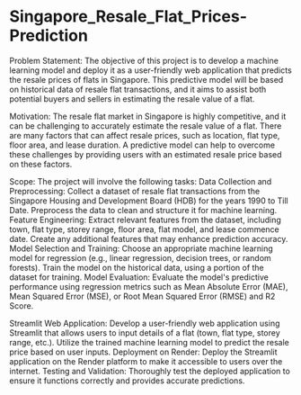# Singapore_Resale_Flat_Prices-Prediction

Problem Statement: The objective of this project is to develop a machine learning model and deploy it as a user-friendly web application that predicts the resale prices of flats in Singapore. This predictive model will be based on historical data of resale flat transactions, and it aims to assist both potential buyers and sellers in estimating the resale value of a flat.

Motivation: The resale flat market in Singapore is highly competitive, and it can be challenging to accurately estimate the resale value of a flat. There are many factors that can affect resale prices, such as location, flat type, floor area, and lease duration. A predictive model can help to overcome these challenges by providing users with an estimated resale price based on these factors.

Scope: The project will involve the following tasks: Data Collection and Preprocessing: Collect a dataset of resale flat transactions from the Singapore Housing and Development Board (HDB) for the years 1990 to Till Date. Preprocess the data to clean and structure it for machine learning. Feature Engineering: Extract relevant features from the dataset, including town, flat type, storey range, floor area, flat model, and lease commence date. Create any additional features that may enhance prediction accuracy. Model Selection and Training: Choose an appropriate machine learning model for regression (e.g., linear regression, decision trees, or random forests). Train the model on the historical data, using a portion of the dataset for training. Model Evaluation: Evaluate the model's predictive performance using regression metrics such as Mean Absolute Error (MAE), Mean Squared Error (MSE), or Root Mean Squared Error (RMSE) and R2 Score.

Streamlit Web Application: Develop a user-friendly web application using Streamlit that allows users to input details of a flat (town, flat type, storey range, etc.). Utilize the trained machine learning model to predict the resale price based on user inputs. Deployment on Render: Deploy the Streamlit application on the Render platform to make it accessible to users over the internet. Testing and Validation: Thoroughly test the deployed application to ensure it functions correctly and provides accurate predictions.
